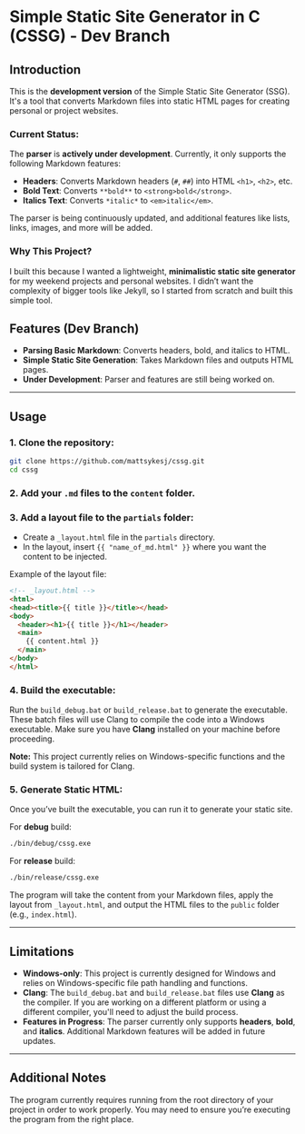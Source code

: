 
# Simple Static Site Generator in C (CSSG) - Dev Branch

## Introduction

This is the **development version** of the Simple Static Site Generator (SSG). It's a tool that converts Markdown files into static HTML pages for creating personal or project websites.

### Current Status:
The **parser** is **actively under development**. Currently, it only supports the following Markdown features:

- **Headers**: Converts Markdown headers (`#`, `##`) into HTML `<h1>`, `<h2>`, etc.
- **Bold Text**: Converts `**bold**` to `<strong>bold</strong>`.
- **Italics Text**: Converts `*italic*` to `<em>italic</em>`.

The parser is being continuously updated, and additional features like lists, links, images, and more will be added.

### Why This Project?

I built this because I wanted a lightweight, **minimalistic static site generator** for my weekend projects and personal websites. I didn’t want the complexity of bigger tools like Jekyll, so I started from scratch and built this simple tool.

## Features (Dev Branch)

- **Parsing Basic Markdown**: Converts headers, bold, and italics to HTML.
- **Simple Static Site Generation**: Takes Markdown files and outputs HTML pages.
- **Under Development**: Parser and features are still being worked on.

---

## Usage

### 1. Clone the repository:

```bash
git clone https://github.com/mattsykesj/cssg.git
cd cssg
```

### 2. Add your `.md` files to the `content` folder.

### 3. Add a layout file to the `partials` folder:

- Create a `_layout.html` file in the `partials` directory.
- In the layout, insert `{{ "name_of_md.html" }}` where you want the content to be injected.

Example of the layout file:

```html
<!-- _layout.html -->
<html>
<head><title>{{ title }}</title></head>
<body>
  <header><h1>{{ title }}</h1></header>
  <main>
    {{ content.html }}
  </main>
</body>
</html>
```

### 4. Build the executable:

Run the `build_debug.bat` or `build_release.bat` to generate the executable. These batch files will use Clang to compile the code into a Windows executable. Make sure you have **Clang** installed on your machine before proceeding.

**Note:** This project currently relies on Windows-specific functions and the build system is tailored for Clang.

### 5. Generate Static HTML:

Once you’ve built the executable, you can run it to generate your static site.

For **debug** build:

```bash
./bin/debug/cssg.exe
```

For **release** build:

```bash
./bin/release/cssg.exe
```

The program will take the content from your Markdown files, apply the layout from `_layout.html`, and output the HTML files to the `public` folder (e.g., `index.html`).

---

## Limitations

- **Windows-only**: This project is currently designed for Windows and relies on Windows-specific file path handling and functions.
- **Clang**: The `build_debug.bat` and `build_release.bat` files use **Clang** as the compiler. If you are working on a different platform or using a different compiler, you'll need to adjust the build process.
- **Features in Progress**: The parser currently only supports **headers**, **bold**, and **italics**. Additional Markdown features will be added in future updates.

---

## Additional Notes

The program currently requires running from the root directory of your project in order to work properly. You may need to ensure you’re executing the program from the right place.
